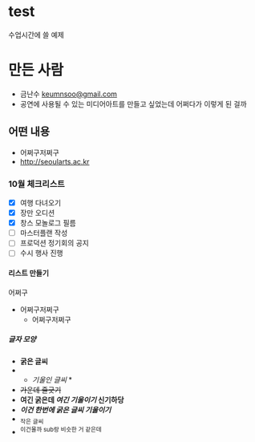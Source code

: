 # test
수업시간에 쓸 예제

# 만든 사람
* 금난수 <keumnsoo@gmail.com>
* 공연에 사용될 수 있는 미디어아트를 만들고 싶었는데 어쩌다가 이렇게 된 걸까

## 어떤 내용
* 어쩌구저쩌구
* http://seoularts.ac.kr

### 10월 체크리스트
- [x] 여행 다녀오기
- [x] 장만 오디션
- [x] 창스 모놀로그 필름
- [ ]  마스터플랜 작성
- [ ]  프로덕션 정기회의 공지
- [ ]  수시 행사 진행

#### 리스트 만들기
어쩌구
  - 어쩌구저쩌구
    - 어쩌구저쩌구

##### 글자 모양
- **굵은 글씨**
- * *기울인 글씨* *
- ~~가운데 줄긋기~~
- **여긴 굵은데 _여긴 기울이기_ 신기하당**
- ***이건 한번에 굵은 글씨 기울이기***
- <sub>작은 글씨</sub>
- <sup>이건몰까 sub랑 비슷한 거 같은데</sup>
